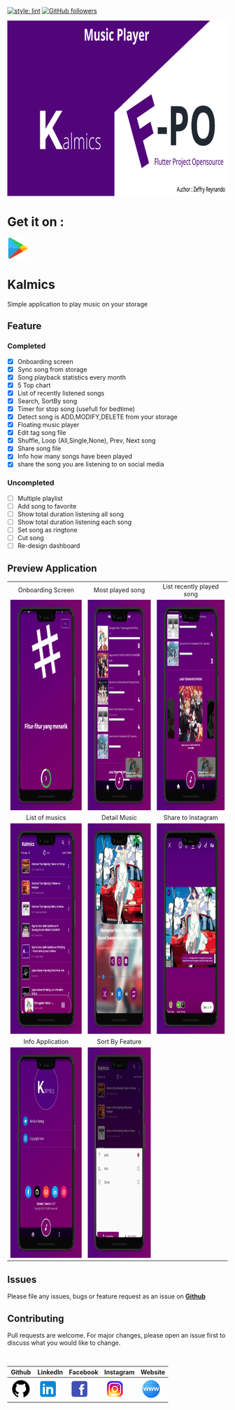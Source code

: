 [![style: lint](https://img.shields.io/badge/style-lint-4BC0F5.svg)](https://pub.dev/packages/lint)
[![GitHub followers](https://img.shields.io/github/followers/zgramming.svg?style=social&label=Follow&maxAge=2592000)](https://github.com/zgramming?tab=followers)

<p align="center">
  <img src="screenshot/banner.png" height="400">
</p>

# Get it on : 
<a href="https://play.google.com/store/apps/details?id=reynando.zeffry.kalmics" target="_blank"><img src="screenshot/icons/playstore.png" width=48 height=48></a>

# Kalmics

Simple application to play music on your storage

## Feature 

### Completed
- [x] Onboarding screen
- [x] Sync song from storage
- [x] Song playback statistics every month
- [x] 5 Top chart
- [x] List of recently listened songs
- [x] Search, SortBy song
- [x] Timer for stop song (usefull for bedtime)
- [x] Detect song is ADD,MODIFY,DELETE from your storage
- [x] Floating music player
- [x] Edit tag song file
- [x] Shuffle, Loop (All,Single,None), Prev, Next song
- [x] Share song file
- [x] Info how many songs have been played
- [x] share the song you are listening to on social media
 
### Uncompleted
- [ ] Multiple playlist
- [ ] Add song to favorite
- [ ] Show total duration listening all song
- [ ] Show total duration listening each song
- [ ] Set song as ringtone
- [ ] Cut song
- [ ] Re-design dashboard

## Preview Application

<table>
  <tr align="center">
    <td>Onboarding Screen</td>
    <td>Most played song</td>
    <td>List recently played song</td>
  </tr>
  <tr>
    <td><img src="screenshot/1.jpg" width=350 height=480></td>
    <td><img src="screenshot/2.jpg" width=350 height=480></td>
    <td><img src="screenshot/3.jpg" width=350 height=480></td>
  </tr>
   <tr align="center">
    <td>List of musics</td>
    <td>Detail Music</td>
    <td>Share to Instagram</td>
  </tr>
  <tr>
    <td><img src="screenshot/4.jpg" width=350 height=480></td>
    <td><img src="screenshot/5.jpg" width=350 height=480></td>
    <td><img src="screenshot/6.jpg" width=350 height=480></td>
  </tr>
  <tr align="center">
    <td>Info Application</td>
    <td>Sort By Feature</td>
  </tr>
  <tr>
    <td><img src="screenshot/7.jpg" width=350 height=480></td>
    <td><img src="screenshot/8.jpg" width=350 height=480></td>
  </tr>
 </table>

 ## Issues

Please file any issues, bugs or feature request as an issue on <a href="https://github.com/zgramming/Kalmics/issues"><b> Github </b></a>

## Contributing

Pull requests are welcome. For major changes, please open an issue first to discuss what you would like to change.

<br>

<table border="0" cellspacing="0" cellpadding="0">
    <thead>
        <tr>
            <th>Github</th>
            <th>LinkedIn</th>
            <th>Facebook</th>
            <th>Instagram</th>
            <th>Website</th>
        </tr>
    </thead>
    <tbody>
        <tr>
            <td>
            <a href="https://github.com/zgramming/" target="_blank"><img src="screenshot/icons/icon_github.png" width=48 height=48></a>
            </td>
            <td><a href="https://www.linkedin.com/in/zeffry-reynando" target="_blank"><img src="screenshot/icons/icon_linkedin.png" width=48 height=48></a></td>
            <td><a href="https://www.facebook.com/zeffry.reynando" target="_blank"><img src="screenshot/icons/icon_fb.png" width=48 height=48></a></td>
            <td><a href="https://www.instagram.com/zeffry_reynando" target="_blank"><img src="screenshot/icons/icon_instagram.png" width=48 height=48></a></td>
            <td><a href="https://zeffry.devatbase.com/" target="_blank"><img src="screenshot/icons/icon_website.png" width=48 height=48></a></td>
        </tr>
    </tbody>

</table>
